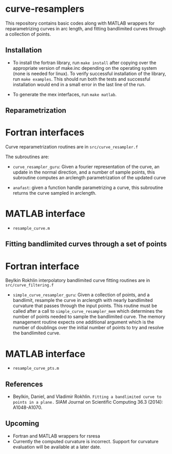 # curve-resamplers
This repository contains basic codes along with MATLAB wrappers for 
reparametrizing curves in arc length, and fitting bandlimited curves through a 
collection of points. 

Installation
-------------
* To install the fortran library, run `make install` after copying
  over the appropriate version of make.inc depending on the operating
  system (none is needed for linux). To verify successful installation
  of the library, run `make examples`. This should run both the tests
  and successful installation would end in a small error in the last
  line of the run.

* To generate the mex interfaces, run `make matlab`.



Reparametrization
-------------------

Fortran interfaces
===================
Curve reparametrization routines are in `src/curve_resampler.f`

The subroutines are:
* `curve_resampler_guru`: Given a fourier representation of the curve, an
  update in the normal direction, and a number of sample points, this
  subroutine computes an arclength parametrization of the updated curve

* `anafast`: given a function handle parametrizing a curve, this
  subroutine returns the curve sampled in arclength.


MATLAB interface
==================
* `resample_curve.m`

Fitting bandlimited curves through a set of points
---------------------------------------------------

Fortran interface
==================

Beylkin Rokhlin interpolatory bandlimited curve fitting routines are in
`src/curve_filtering.f`

* `simple_curve_resampler_guru`: Given a collection of points, and a
  bandlimit, resample the curve in arclength with nearly bandlimited
  curvature that passes through the input points. This routine 
  must be called after a call to `simple_curve_resampler_mem` which
  determines the number of points needed to sample the bandlimited
  curve. The memory management routine expects one additional 
  argument which is the number of doublings over the initial number
  of points to try and resolve the bandlimited curve.

MATLAB interface
===================

* `resample_curve_pts.m` 


References
-----------

* Beylkin, Daniel, and Vladimir Rokhlin. `Fitting a bandlimited curve to points in a plane.` 
  SIAM Journal on Scientific Computing 36.3 (2014): A1048-A1070.

Upcoming
---------
* Fortran and MATLAB wrappers for rsresa
* Currently the computed curvature is incorrect. Support for curvature
  evaluation will be available at a later date.
